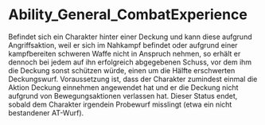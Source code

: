 # Ability_General_CombatExperience

Befindet sich ein Charakter hinter einer Deckung und kann diese aufgrund Angriffsaktion, weil er sich im Nahkampf befindet oder aufgrund einer kampfbereiten schweren Waffe nicht in Anspruch nehmen, so erhält er dennoch bei jedem auf ihn erfolgreich abgegebenen Schuss, vor dem ihm die Deckung sonst schützen würde, einen um die Hälfte erschwerten Deckungswurf. Voraussetzung ist, dass der Charakter zumindest einmal die Aktion Deckung einnehmen angewendet hat und er die Deckung nicht aufgrund von Bewegungsaktionen verlassen hat. Dieser Status endet, sobald dem Charakter irgendein Probewurf misslingt (etwa ein nicht bestandener AT-Wurf).
